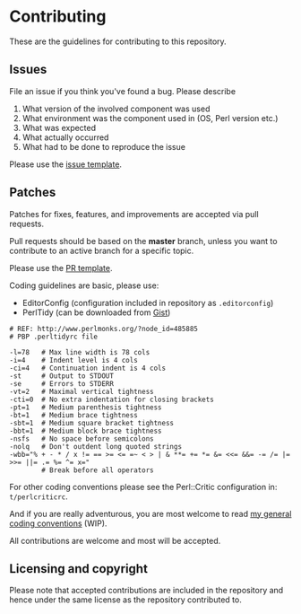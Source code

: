 # Contributing

These are the guidelines for contributing to this repository.

## Issues

File an issue if you think you've found a bug. Please describe

1. What version of the involved component was used
2. What environment was the component used in (OS, Perl version etc.)
3. What was expected
4. What actually occurred
5. What had to be done to reproduce the issue

Please use the [issue template](https://github.com/jonasbn/perl-test-timer/blob/master/.github/ISSUE_TEMPLATE.md).

## Patches

Patches for fixes, features, and improvements are accepted via pull requests.

Pull requests should be based on the **master** branch, unless you want to contribute to an active branch for a specific topic.

Please use the [PR template](https://github.com/jonasbn/perl-test-timer/blob/master/.github/PULL_REQUEST_TEMPLATE.md).

Coding guidelines are basic, please use:

- EditorConfig (configuration included in repository as `.editorconfig`)
- PerlTidy (can be downloaded from [Gist](https://gist.github.com/jonasbn/d6c6f1fc5d075e2f9b27))

```
# REF: http://www.perlmonks.org/?node_id=485885
# PBP .perltidyrc file

-l=78   # Max line width is 78 cols
-i=4    # Indent level is 4 cols
-ci=4   # Continuation indent is 4 cols
-st     # Output to STDOUT
-se     # Errors to STDERR
-vt=2   # Maximal vertical tightness
-cti=0  # No extra indentation for closing brackets
-pt=1   # Medium parenthesis tightness
-bt=1   # Medium brace tightness
-sbt=1  # Medium square bracket tightness
-bbt=1  # Medium block brace tightness
-nsfs   # No space before semicolons
-nolq   # Don't outdent long quoted strings
-wbb="% + - * / x != == >= <= =~ < > | & **= += *= &= <<= &&= -= /= |= >>= ||= .= %= ^= x="
        # Break before all operators
```

For other coding conventions please see the Perl::Critic configuration in: `t/perlcriticrc`.

And if you are really adventurous, you are most welcome to read [my general coding conventions](https://gist.github.com/jonasbn/c2f703c68340384cfc61bb9c38adb2ff) (WIP).

All contributions are welcome and most will be accepted.

## Licensing and copyright

Please note that accepted contributions are included in the repository and hence under the same license as the repository contributed to.
